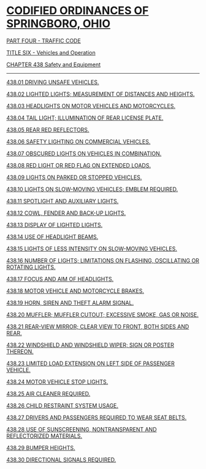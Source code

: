 [CODIFIED ORDINANCES OF SPRINGBORO, OHIO](index.html)
=====================================================

[PART FOUR - TRAFFIC CODE](1b19a412.html)

[TITLE SIX - Vehicles and Operation](1ecba412.html)

[CHAPTER 438 Safety and Equipment](2379a412.html)

* * * * *

[438.01 DRIVING UNSAFE VEHICLES.](23a8a412.html)

[438.02 LIGHTED LIGHTS; MEASUREMENT OF DISTANCES AND
HEIGHTS.](23b2a412.html)

[438.03 HEADLIGHTS ON MOTOR VEHICLES AND MOTORCYCLES.](23c2a412.html)

[438.04 TAIL LIGHT; ILLUMINATION OF REAR LICENSE PLATE.](23caa412.html)

[438.05 REAR RED REFLECTORS.](23d2a412.html)

[438.06 SAFETY LIGHTING ON COMMERCIAL VEHICLES.](23d8a412.html)

[438.07 OBSCURED LIGHTS ON VEHICLES IN COMBINATION.](23dfa412.html)

[438.08 RED LIGHT OR RED FLAG ON EXTENDED LOADS.](23e5a412.html)

[438.09 LIGHTS ON PARKED OR STOPPED VEHICLES.](23eba412.html)

[438.10 LIGHTS ON SLOW-MOVING VEHICLES; EMBLEM REQUIRED.](23f2a412.html)

[438.11 SPOTLIGHT AND AUXILIARY LIGHTS.](2412a412.html)

[438.12 COWL, FENDER AND BACK-UP LIGHTS.](241aa412.html)

[438.13 DISPLAY OF LIGHTED LIGHTS.](2422a412.html)

[438.14 USE OF HEADLIGHT BEAMS.](242aa412.html)

[438.15 LIGHTS OF LESS INTENSITY ON SLOW-MOVING
VEHICLES.](2430a412.html)

[438.16 NUMBER OF LIGHTS; LIMITATIONS ON FLASHING, OSCILLATING OR
ROTATING LIGHTS.](2436a412.html)

[438.17 FOCUS AND AIM OF HEADLIGHTS.](2445a412.html)

[438.18 MOTOR VEHICLE AND MOTORCYCLE BRAKES.](244ba412.html)

[438.19 HORN, SIREN AND THEFT ALARM SIGNAL.](245fa412.html)

[438.20 MUFFLER; MUFFLER CUTOUT; EXCESSIVE SMOKE, GAS OR
NOISE.](2469a412.html)

[438.21 REAR-VIEW MIRROR; CLEAR VIEW TO FRONT, BOTH SIDES AND
REAR.](2471a412.html)

[438.22 WINDSHIELD AND WINDSHIELD WIPER; SIGN OR POSTER
THEREON.](2477a412.html)

[438.23 LIMITED LOAD EXTENSION ON LEFT SIDE OF PASSENGER
VEHICLE.](2487a412.html)

[438.24 MOTOR VEHICLE STOP LIGHTS.](248da412.html)

[438.25 AIR CLEANER REQUIRED.](2496a412.html)

[438.26 CHILD RESTRAINT SYSTEM USAGE.](249da412.html)

[438.27 DRIVERS AND PASSENGERS REQUIRED TO WEAR SEAT
BELTS.](24b9a412.html)

[438.28 USE OF SUNSCREENING, NONTRANSPARENT AND REFLECTORIZED
MATERIALS.](24d9a412.html)

[438.29 BUMPER HEIGHTS.](24faa412.html)

[438.30 DIRECTIONAL SIGNALS REQUIRED.](2523a412.html)
